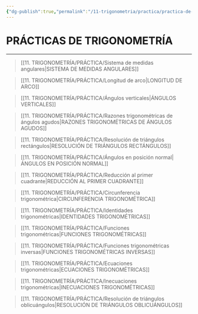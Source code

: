 ```yaml
---
{"dg-publish":true,"permalink":"/11-trigonometria/practica/practica-de-trigonometria/","tags":["Trigonometría","Práctica"]}
---
```


# PRÁCTICAS DE TRIGONOMETRÍA
---

>[[11. TRIGONOMETRÍA/PRÁCTICA/Sistema de medidas angulares\|SISTEMA DE MEDIDAS ANGULARES]]

>[[11. TRIGONOMETRÍA/PRÁCTICA/Longitud de arco\|LONGITUD DE ARCO]]

>[[11. TRIGONOMETRÍA/PRÁCTICA/Ángulos verticales\|ÁNGULOS VERTICALES]]

>[[11. TRIGONOMETRÍA/PRÁCTICA/Razones trigonométricas de ángulos agudos\|RAZONES TRIGONOMÉTRICAS DE ÁNGULOS AGUDOS]]

>[[11. TRIGONOMETRÍA/PRÁCTICA/Resolución de triángulos rectángulos\|RESOLUCIÓN DE TRIÁNGULOS RECTÁNGULOS]]

>[[11. TRIGONOMETRÍA/PRÁCTICA/Ángulos en posición normal\|ÁNGULOS EN POSICIÓN NORMAL]]

>[[11. TRIGONOMETRÍA/PRÁCTICA/Reducción al primer cuadrante\|REDUCCIÓN AL PRIMER CUADRANTE]]

>[[11. TRIGONOMETRÍA/PRÁCTICA/Circunferencia trigonométrica\|CIRCUNFERENCIA TRIGONOMÉTRICA]]

>[[11. TRIGONOMETRÍA/PRÁCTICA/Identidades trigonométricas\|IDENTIDADES TRIGONOMÉTRICAS]]

>[[11. TRIGONOMETRÍA/PRÁCTICA/Funciones trigonométricas\|FUNCIONES TRIGONOMÉTRICAS]]

>[[11. TRIGONOMETRÍA/PRÁCTICA/Funciones trigonométricas inversas\|FUNCIONES TRIGONOMÉTRICAS INVERSAS]]

>[[11. TRIGONOMETRÍA/PRÁCTICA/Ecuaciones trigonométricas\|ECUACIONES TRIGONOMÉTRICAS]]

>[[11. TRIGONOMETRÍA/PRÁCTICA/Inecuaciones trigonométricas\|INECUACIONES TRIGONOMÉTRICAS]]

>[[11. TRIGONOMETRÍA/PRÁCTICA/Resolución de triángulos oblicuángulos\|RESOLUCIÓN DE TRIÁNGULOS OBLICUÁNGULOS]]

